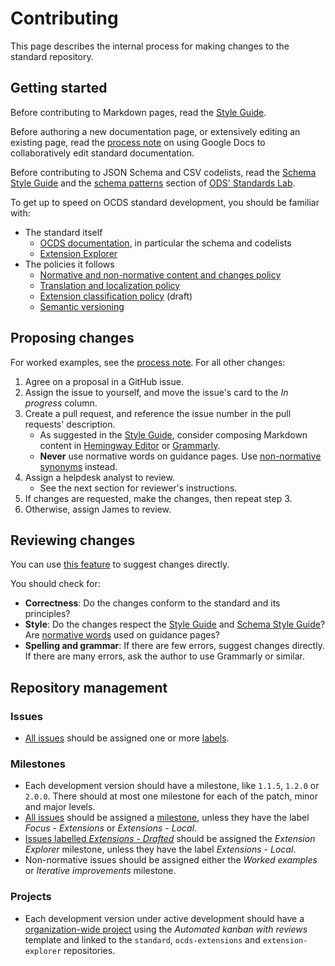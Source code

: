 # Contributing

This page describes the internal process for making changes to the standard repository.

## Getting started

Before contributing to Markdown pages, read the [Style Guide](../../meta/style_guide).

Before authoring a new documentation page, or extensively editing an existing page, read the [process note](https://docs.google.com/document/d/1vBn4HFaczjcCur19kSwEMwk2uciFCdNgm9S9Ue_LnjY/) on using Google Docs to collaboratively edit standard documentation.

Before contributing to JSON Schema and CSV codelists, read the [Schema Style Guide](../../meta/schema_style_guide) and the [schema patterns](https://os4d.opendataservices.coop/patterns/schema/) section of [ODS' Standards Lab](http://os4d.opendataservices.coop/).

To get up to speed on OCDS standard development, you should be familiar with:

* The standard itself
  * [OCDS documentation](https://standard.open-contracting.org/), in particular the schema and codelists
  * [Extension Explorer](https://extensions.open-contracting.org/)
* The policies it follows
  * [Normative and non-normative content and changes policy](https://docs.google.com/document/d/1xjlAneqgewZvHh6_hwuQ98hbjxRcA2IUqOTJiNGcOf8/edit)
  * [Translation and localization policy](https://standard.open-contracting.org/1.1/en/support/governance/#translation-and-localization-policy)
  * [Extension classification policy](https://docs.google.com/document/d/1zvR1PDefO6yTK28uKA6XCnxMLiC9oiEeb3uFjHuRyqI/edit) (draft)
  * [Semantic versioning](https://semver.org)

## Proposing changes

For worked examples, see the [process note](https://docs.google.com/document/d/1Sp1sXVx99k-zdpNKE6kAwGkmyHG6KWCIaiZ1GYE_cOY/edit). For all other changes:

1. Agree on a proposal in a GitHub issue.
1. Assign the issue to yourself, and move the issue's card to the *In progress* column.
1. Create a pull request, and reference the issue number in the pull requests' description.
    * As suggested in the [Style Guide](../../meta/style_guide), consider composing Markdown content in [Hemingway Editor](http://www.hemingwayapp.com/) or [Grammarly](https://www.grammarly.com/).
    * **Never** use normative words on guidance pages. Use [non-normative synonyms](https://tools.ietf.org/html/draft-hansen-nonkeywords-non2119-04#page-3) instead.
1. Assign a helpdesk analyst to review.
    * See the next section for reviewer's instructions.
1. If changes are requested, make the changes, then repeat step 3.
1. Otherwise, assign James to review.

## Reviewing changes

You can use [this feature](https://help.github.com/en/github/collaborating-with-issues-and-pull-requests/reviewing-proposed-changes-in-a-pull-request) to suggest changes directly.

You should check for:

* **Correctness**: Do the changes conform to the standard and its principles?
* **Style**: Do the changes respect the [Style Guide](../../meta/style_guide) and [Schema Style Guide](../../meta/schema_style_guide)? Are [normative words](https://tools.ietf.org/html/draft-hansen-nonkeywords-non2119-04#page-3) used on guidance pages?
* **Spelling and grammar**: If there are few errors, suggest changes directly. If there are many errors, ask the author to use Grammarly or similar.

## Repository management

### Issues

* [All issues](https://github.com/open-contracting/standard/issues?q=is%3Aissue+is%3Aopen+no%3Alabel) should be assigned one or more [labels](https://github.com/open-contracting/standard/labels).

### Milestones

* Each development version should have a milestone, like `1.1.5`, `1.2.0` or `2.0.0`. There should at most one milestone for each of the patch, minor and major levels.
* [All issues](https://github.com/open-contracting/standard/issues?q=is%3Aissue+is%3Aopen+no%3Amilestone+-label%3A%22Focus+-+Extensions%22+-label%3A%22Extensions+-+Local%22) should be assigned a [milestone](https://github.com/open-contracting/standard/milestones), unless they have the label *Focus - Extensions* or *Extensions - Local*.
* [Issues labelled *Extensions - Drafted*](https://github.com/open-contracting/standard/issues?q=is%3Aopen+is%3Aissue+label%3A%22Extensions+-+Drafted%22+-label%3A%22Extensions+-+Local%22+-milestone%3A%22Extension+Explorer%22+) should be assigned the *Extension Explorer* milestone, unless they have the label *Extensions - Local*.
* Non-normative issues should be assigned either the *Worked examples* or *Iterative improvements* milestone.

### Projects

* Each development version under active development should have a [organization-wide project](https://github.com/orgs/open-contracting/projects) using the *Automated kanban with reviews* template and linked to the `standard`, `ocds-extensions` and `extension-explorer` repositories.
